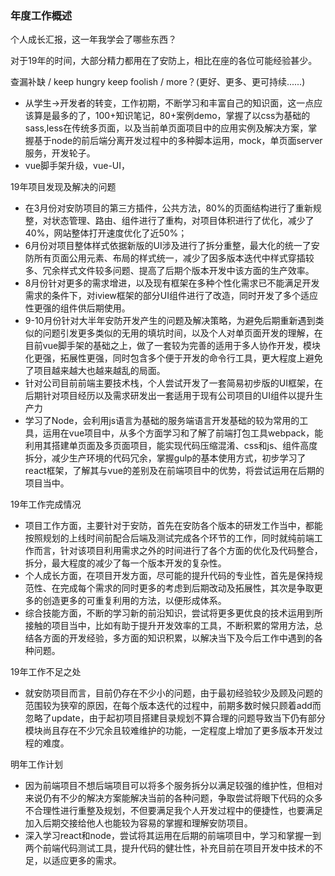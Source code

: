 ### 年度工作概述

个人成长汇报，这一年我学会了哪些东西？

对于19年的时间，大部分精力都用在了安防上，相比在座的各位可能经验甚少。

查漏补缺  /  keep hungry keep foolish /  more？(更好、更多、更可持续......)

- 从学生->开发者的转变，工作初期，不断学习和丰富自己的知识面，这一点应该算是最多的了，100+知识笔记，80+案例demo，掌握了以css为基础的sass,less在传统多页面，以及当前单页面项目中的应用实例及解决方案，掌握基于node的前后端分离开发过程中的多种脚本运用，mock，单页面server服务，开发轮子。
- vue脚手架升级，vue-UI，

19年项目发现及解决的问题

- 在3月份对安防项目的第三方插件，公共方法，80%的页面结构进行了重新规整，对状态管理、路由、组件进行了重构，对项目体积进行了优化，减少了40%，网站整体打开速度优化了近50%；
- 6月份对项目整体样式依据新版的UI涉及进行了拆分重整，最大化的统一了安防所有页面公用元素、布局的样式统一，减少了因多版本迭代中样式穿插较多、冗余样式文件较多问题、提高了后期个版本开发中该方面的生产效率。
- 8月份针对更多的需求增进，以及现有框架在多种个性化需求已不能满足开发需求的条件下，对iview框架的部分UI组件进行了改造，同时开发了多个适应性更强的组件供后期使用。
- 9-10月份针对大半年安防开发产生的问题及解决策略，为避免后期重新遇到类似的问题引发更多类似的无用的填坑时间，以及个人对单页面开发的理解，在目前vue脚手架的基础之上，做了一套较为完善的适用于多人协作开发，模块化更强，拓展性更强，同时包含多个便于开发的命令行工具，更大程度上避免了项目越来越大也越来越乱的局面。
- 针对公司目前前端主要技术栈，个人尝试开发了一套简易初步版的UI框架，在后期针对项目经历以及需求研发出一套适用于现有公司项目的UI组件以提升生产力
- 学习了Node，会利用js语言为基础的服务端语言开发基础的较为常用的工具，运用在vue项目中，从多个方面学习和了解了前端打包工具webpack，能利用其搭建单页面及多页面项目，能实现代码压缩混淆、css和js、组件高度拆分，减少生产环境的代码冗余，掌握gulp的基本使用方式，初步学习了react框架，了解其与vue的差别及在前端项目中的优势，将尝试运用在后期的项目当中。

19年工作完成情况

- 项目工作方面，主要针对于安防，首先在安防各个版本的研发工作当中，都能按照规划的上线时间前配合后端及测试完成各个环节的工作，同时就纯前端工作而言，针对该项目利用需求之外的时间进行了各个方面的优化及代码整合，拆分，最大程度的减少了每一个版本开发的复杂性。
- 个人成长方面，在项目开发方面，尽可能的提升代码的专业性，首先是保持规范性、在完成每个需求的同时更多的考虑到后期改动及拓展性，其次是争取更多的创造更多的可重复利用的方法，以便形成体系。
- 综合技能方面，不断的学习新的前沿知识，尝试将更多更优良的技术运用到所接触的项目当中，比如有助于提升开发效率的工具，不断积累的常用方法，总结各方面的开发经验，多方面的知识积累，以解决当下及今后工作中遇到的各种问题。

19年工作不足之处

- 就安防项目而言，目前仍存在不少小的问题，由于最初经验较少及顾及问题的范围较为狭窄的原因，在每个版本迭代的过程中，前期多数时候只顾着add而忽略了update，由于起初项目搭建目录规划不算合理的问题导致当下仍有部分模块尚且存在不少冗余且较难维护的功能，一定程度上增加了更多版本开发过程的难度。

明年工作计划

- 因为前端项目不想后端项目可以将多个服务拆分以满足较强的维护性，但相对来说仍有不少的解决方案能解决当前的各种问题，争取尝试将眼下代码的众多不合理性进行重整及规划，不但要满足我个人开发过程中的便捷性，也要满足加入后期交接给他人也能较为容易的掌握和理解安防项目。
- 深入学习react和node，尝试将其运用在后期的前端项目中，学习和掌握一到两个前端代码测试工具，提升代码的健壮性，补充目前在项目开发中技术的不足，以适应更多的需求。